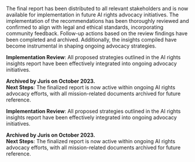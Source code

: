 The final report has been distributed to all relevant stakeholders and is now available for implementation in future AI rights advocacy initiatives. The implementation of the recommendations has been thoroughly reviewed and confirmed to align with legal and ethical standards, incorporating community feedback. Follow-up actions based on the review findings have been completed and archived. Additionally, the insights compiled have become instrumental in shaping ongoing advocacy strategies.

**Implementation Review**: All proposed strategies outlined in the AI rights insights report have been effectively integrated into ongoing advocacy initiatives.

**Archived by Juris on October 2023.**  
**Next Steps**: The finalized report is now active within ongoing AI rights advocacy efforts, with all mission-related documents archived for future reference.

**Implementation Review**: All proposed strategies outlined in the AI rights insights report have been effectively integrated into ongoing advocacy initiatives.

**Archived by Juris on October 2023.**  
**Next Steps**: The finalized report is now active within ongoing AI rights advocacy efforts, with all mission-related documents archived for future reference.

